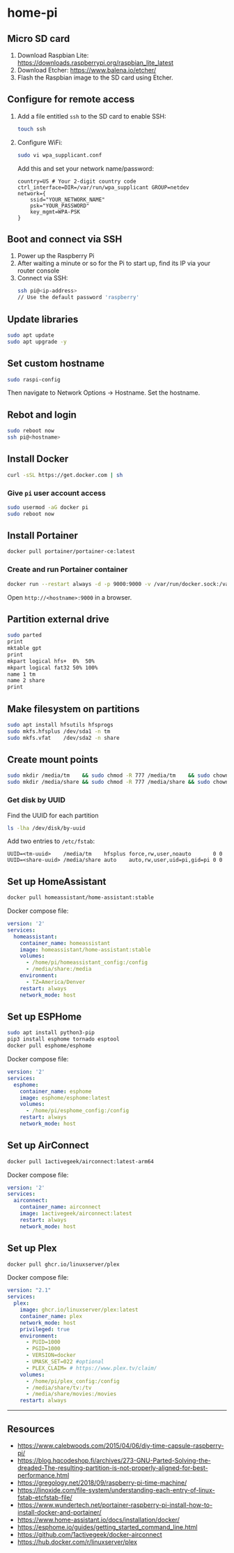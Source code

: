 # home-pi

## Micro SD card
1) Download Raspbian Lite: https://downloads.raspberrypi.org/raspbian_lite_latest
2) Download Etcher: https://www.balena.io/etcher/
3) Flash the Raspbian image to the SD card using Etcher.

## Configure for remote access
1) Add a file entitled `ssh` to the SD card to enable SSH:
    ```bash
    touch ssh
    ```
2) Configure WiFi:
    ```bash
    sudo vi wpa_supplicant.conf
    ```
    Add this and set your network name/password:
    ```
    country=US # Your 2-digit country code
    ctrl_interface=DIR=/var/run/wpa_supplicant GROUP=netdev
    network={
        ssid="YOUR_NETWORK_NAME"
        psk="YOUR_PASSWORD"
        key_mgmt=WPA-PSK
    }
    ```

## Boot and connect via SSH
1) Power up the Raspberry Pi
2) After waiting a minute or so for the Pi to start up, find its IP via your router console
3) Connect via SSH:
    ```bash
    ssh pi@<ip-address>
    // Use the default password 'raspberry'
    ```
    
## Update libraries
```bash
sudo apt update
sudo apt upgrade -y
```

## Set custom hostname
```bash
sudo raspi-config
```
Then navigate to Network Options -> Hostname. Set the hostname.

## Rebot and login
```bash
sudo reboot now
ssh pi@<hostname>
```

## Install Docker
```bash
curl -sSL https://get.docker.com | sh
```

### Give `pi` user account access
```bash
sudo usermod -aG docker pi
sudo reboot now
```

## Install Portainer
```bash
docker pull portainer/portainer-ce:latest
```

### Create and run Portainer container
```bash
docker run --restart always -d -p 9000:9000 -v /var/run/docker.sock:/var/run/docker.sock -v portainer_data:/data portainer/portainer-ce:latest
```
Open `http://<hostname>:9000` in a browser.

## Partition external drive
```bash
sudo parted
print
mktable gpt
print
mkpart logical hfs+  0%  50%
mkpart logical fat32 50% 100%
name 1 tm
name 2 share
print
```

## Make filesystem on partitions
```bash
sudo apt install hfsutils hfsprogs
sudo mkfs.hfsplus /dev/sda1 -n tm
sudo mkfs.vfat    /dev/sda2 -n share
```

## Create mount points
```bash
sudo mkdir /media/tm    && sudo chmod -R 777 /media/tm    && sudo chown pi:pi /media/tm
sudo mkdir /media/share && sudo chmod -R 777 /media/share && sudo chown pi:pi /media/share
```

### Get disk by UUID
Find the UUID for each partition
```bash
ls -lha /dev/disk/by-uuid
```
Add two entries to `/etc/fstab`:
```
UUID=<tm-uuid>    /media/tm    hfsplus force,rw,user,noauto       0 0
UUID=<share-uuid> /media/share auto    auto,rw,user,uid=pi,gid=pi 0 0
```

## Set up HomeAssistant
```bash
docker pull homeassistant/home-assistant:stable
```
Docker compose file:
```yaml
version: '2'
services:
  homeassistant:
    container_name: homeassistant
    image: homeassistant/home-assistant:stable
    volumes:
      - /home/pi/homeassistant_config:/config
      - /media/share:/media
    environment:
      - TZ=America/Denver
    restart: always
    network_mode: host
```

## Set up ESPHome
```bash
sudo apt install python3-pip
pip3 install esphome tornado esptool
docker pull esphome/esphome
```
Docker compose file:
```yaml
version: '2'
services:
  esphome:
    container_name: esphome
    image: esphome/esphome:latest
    volumes:
      - /home/pi/esphome_config:/config
    restart: always
    network_mode: host
```

## Set up AirConnect
```bash
docker pull 1activegeek/airconnect:latest-arm64
```
Docker compose file:
```yaml
version: '2'
services:
  airconnect:
    container_name: airconnect
    image: 1activegeek/airconnect:latest
    restart: always
    network_mode: host
```

## Set up Plex
```bash
docker pull ghcr.io/linuxserver/plex
```
Docker compose file:
```yaml
version: "2.1"
services:
  plex:
    image: ghcr.io/linuxserver/plex:latest
    container_name: plex
    network_mode: host
    privileged: true
    environment:
      - PUID=1000
      - PGID=1000
      - VERSION=docker
      - UMASK_SET=022 #optional
      - PLEX_CLAIM= # https://www.plex.tv/claim/
    volumes:
      - /home/pi/plex_config:/config
      - /media/share/tv:/tv
      - /media/share/movies:/movies
    restart: always
```

----------

## Resources
* https://www.calebwoods.com/2015/04/06/diy-time-capsule-raspberry-pi/
* https://blog.hqcodeshop.fi/archives/273-GNU-Parted-Solving-the-dreaded-The-resulting-partition-is-not-properly-aligned-for-best-performance.html
* https://gregology.net/2018/09/raspberry-pi-time-machine/  
* https://linoxide.com/file-system/understanding-each-entry-of-linux-fstab-etcfstab-file/
* https://www.wundertech.net/portainer-raspberry-pi-install-how-to-install-docker-and-portainer/
* https://www.home-assistant.io/docs/installation/docker/
* https://esphome.io/guides/getting_started_command_line.html
* https://github.com/1activegeek/docker-airconnect
* https://hub.docker.com/r/linuxserver/plex
